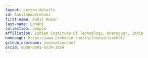 ```yaml
---
layout: person-details
id: AnkitKumarLohani
first-name: Ankit Kumar
last-name: Lohani
collection: people
affiliation: Indian Institute Of Technology, Kharagpur, India
homepage: https://www.linkedin.com/in/innovationchef/
github_username: innovationchef
orcid: 0000-0001-6534-3854
---
```


